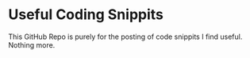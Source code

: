# Useful Coding Snippits
This GitHub Repo is purely for the posting of code snippits I find useful. Nothing more.
